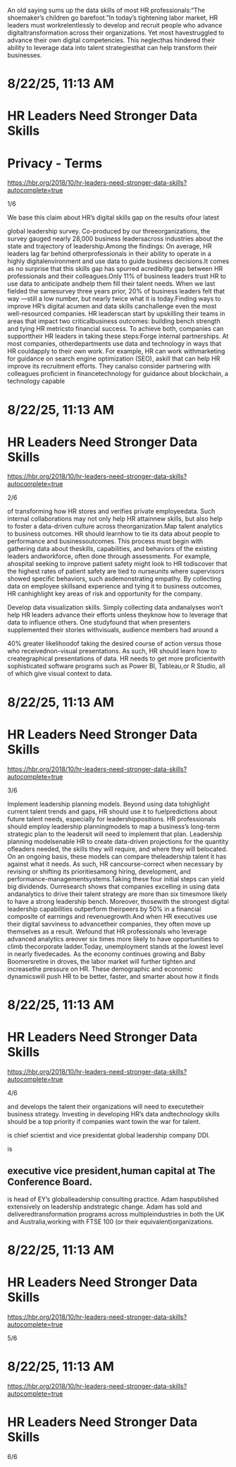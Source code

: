 An old saying sums up the data skills of most HR professionals:“The shoemaker’s children go barefoot.”In today’s tightening labor market, HR leaders must workrelentlessly to develop and recruit people who advance digitaltransformation across their organizations. Yet most havestruggled to advance their own digital competencies. This neglecthas hindered their ability to leverage data into talent strategiesthat can help transform their businesses.

# 8/22/25, 11:13 AM

# HR Leaders Need Stronger Data Skills

# Privacy - Terms

https://hbr.org/2018/10/hr-leaders-need-stronger-data-skills?autocomplete=true

1/6

We base this claim about HR’s digital skills gap on the results ofour latest

global leadership survey. Co-produced by our threeorganizations, the survey gauged nearly 28,000 business leadersacross industries about the state and trajectory of leadership.Among the findings: On average, HR leaders lag far behind otherprofessionals in their ability to operate in a highly digitalenvironment and use data to guide business decisions.It comes as no surprise that this skills gap has spurred acredibility gap between HR professionals and their colleagues.Only 11% of business leaders trust HR to use data to anticipate andhelp them fill their talent needs. When we last fielded the samesurvey three years prior, 20% of business leaders felt that way —still a low number, but nearly twice what it is today.Finding ways to improve HR’s digital acumen and data skills canchallenge even the most well-resourced companies. HR leaderscan start by upskilling their teams in areas that impact two criticalbusiness outcomes: building bench strength and tying HR metricsto financial success. To achieve both, companies can supporttheir HR leaders in taking these steps:Forge internal partnerships. At most companies, otherdepartments use data and technology in ways that HR couldapply to their own work. For example, HR can work withmarketing for guidance on search engine optimization (SEO), askill that can help HR improve its recruitment efforts. They canalso consider partnering with colleagues proficient in financetechnology for guidance about blockchain, a technology capable

# 8/22/25, 11:13 AM

# HR Leaders Need Stronger Data Skills

https://hbr.org/2018/10/hr-leaders-need-stronger-data-skills?autocomplete=true

2/6

of transforming how HR stores and verifies private employeedata. Such internal collaborations may not only help HR attainnew skills, but also help to foster a data-driven culture across theorganization.Map talent analytics to business outcomes. HR should learnhow to tie its data about people to performance and businessoutcomes. This process must begin with gathering data about theskills, capabilities, and behaviors of the existing leaders andworkforce, often done through assessments. For example, ahospital seeking to improve patient safety might look to HR todiscover that the highest rates of patient safety are tied to nurseunits where supervisors showed specific behaviors, such asdemonstrating empathy. By collecting data on employee skillsand experience and tying it to business outcomes, HR canhighlight key areas of risk and opportunity for the company.

Develop data visualization skills. Simply collecting data andanalyses won’t help HR leaders advance their efforts unless theyknow how to leverage that data to influence others. One studyfound that when presenters supplemented their stories withvisuals, audience members had around a

40% greater likelihoodof taking the desired course of action versus those who receivednon-visual presentations. As such, HR should learn how to creategraphical presentations of data. HR needs to get more proficientwith sophisticated software programs such as Power BI, Tableau,or R Studio, all of which give visual context to data.

# 8/22/25, 11:13 AM

# HR Leaders Need Stronger Data Skills

https://hbr.org/2018/10/hr-leaders-need-stronger-data-skills?autocomplete=true

3/6

Implement leadership planning models. Beyond using data tohighlight current talent trends and gaps, HR should use it to fuelpredictions about future talent needs, especially for leadershippositions. HR professionals should employ leadership planningmodels to map a business’s long-term strategic plan to the leadersit will need to implement that plan. Leadership planning modelsenable HR to create data-driven projections for the quantity ofleaders needed, the skills they will require, and where they will belocated. On an ongoing basis, these models can compare theleadership talent it has against what it needs. As such, HR cancourse-correct when necessary by revising or shifting its prioritiesamong hiring, development, and performance-managementsystems.Taking these four initial steps can yield big dividends. Ourresearch shows that companies excelling in using data andanalytics to drive their talent strategy are more than six timesmore likely to have a strong leadership bench. Moreover, thosewith the strongest digital leadership capabilities outperform theirpeers by 50% in a financial composite of earnings and revenuegrowth.And when HR executives use their digital savviness to advancetheir companies, they often move up themselves as a result. Wefound that HR professionals who leverage advanced analytics areover six times more likely to have opportunities to climb thecorporate ladder.Today, unemployment stands at the lowest level in nearly fivedecades. As the economy continues growing and Baby Boomersretire in droves, the labor market will further tighten and increasethe pressure on HR. These demographic and economic dynamicswill push HR to be better, faster, and smarter about how it finds

# 8/22/25, 11:13 AM

# HR Leaders Need Stronger Data Skills

https://hbr.org/2018/10/hr-leaders-need-stronger-data-skills?autocomplete=true

4/6

and develops the talent their organizations will need to executetheir business strategy. Investing in developing HR’s data andtechnology skills should be a top priority if companies want towin the war for talent.

is chief scientist and vice presidentat global leadership company DDI.

is

## executive vice president,human capital at The Conference Board.

is head of EY’s globalleadership consulting practice. Adam haspublished extensively on leadership andstrategic change. Adam has sold and deliveredtransformation programs across multipleindustries in both the UK and Australia,working with FTSE 100 (or their equivalent)organizations.

# 8/22/25, 11:13 AM

# HR Leaders Need Stronger Data Skills

https://hbr.org/2018/10/hr-leaders-need-stronger-data-skills?autocomplete=true

5/6

# 8/22/25, 11:13 AM

https://hbr.org/2018/10/hr-leaders-need-stronger-data-skills?autocomplete=true

# HR Leaders Need Stronger Data Skills

6/6